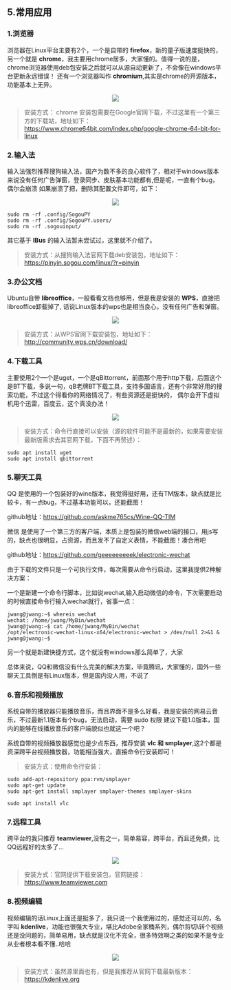 ## 5.常用应用
### 1.浏览器
浏览器在Linux平台主要有2个，一个是自带的 **firefox**，新的量子版速度挺快的，另一个就是 **chrome**，我主要用chrome居多，大家懂的。值得一说的是，chrome浏览器使用deb包安装之后就可以从源自动更新了，不会像在windows平台更新永远错误！
还有一个浏览器叫作 **chromium**,其实是chrome的开源版本，功能基本上无异。
<div align="center">

![](http://ww1.sinaimg.cn/large/5f6e3e27ly1frkb5wsqhoj20m80ebq3p.jpg)

</div>

> 安装方式： chrome 安装包需要在Google官网下载，不过这里有一个第三方的下载站，地址如下：https://www.chrome64bit.com/index.php/google-chrome-64-bit-for-linux

### 2.输入法
输入法强烈推荐搜狗输入法，国产为数不多的良心软件了，相对于windows版本来说没有任何广告弹窗，登录同步、皮肤基本功能都有,但是呢，一直有个bug，偶尔会崩溃
如果崩溃了把，删除其配置文件即可，如下：

<div align="center">

![](http://ww1.sinaimg.cn/large/5f6e3e27ly1frkb76u04hj20jg0evq3y.jpg)

</div>

```$xslt
sudo rm -rf .config/SogouPY
sudo rm -rf .config/SogouPY.users/
sudo rm -rf .sogouinput/
```
其它基于 **IBus** 的输入法暂未尝试过，这里就不介绍了。
> 安装方式：从搜狗输入法官网下载deb安装包，地址如下：https://pinyin.sogou.com/linux/?r=pinyin

### 3.办公文档
Ubuntu自带 **libreoffice**，一般看看文档也够用，但是我是安装的 **WPS**，直接把libreoffice卸载掉了, 话说Linux版本的wps也是相当良心，没有任何广告和弹窗。

<div align="center">

![](http://ww1.sinaimg.cn/large/5f6e3e27ly1frkb8vmjb7j20s60ndjvg.jpg)

</div>

> 安装方式：从WPS官网下载安装包，地址如下：http://community.wps.cn/download/ 

### 4.下载工具
主要使用2个一个是uget，一个是qBittorrent，前面那个用于http下载，后面这个是BT下载，多说一句，qB老牌BT下载工具，支持多国语言，还有个非常好用的搜索功能，不过这个得看你的网络情况了，有些资源还是挺快的，
偶尔会开下虚拟机用个迅雷，百度云，这个真没办法！

<div align="center">

![](http://ww1.sinaimg.cn/large/5f6e3e27ly1frkbb5o9ckj20oz0iv770.jpg)

</div>

> 安装方式：命令行直接可以安装（源的软件可能不是最新的，如果需要安装最新版需求去其官网下载，下面不再赘述）：
```$xslt
sudo apt install uget
sudo apt install qbittorrent
```

### 5.聊天工具
QQ 是使用的一个包装好的wine版本，我觉得挺好用，还有TM版本，缺点就是比较卡，有一点bug，不过基本功能可以，还能截图！

github地址：https://github.com/askme765cs/Wine-QQ-TIM

微信 是使用了一个第三方的客户端，本质上是包装的微信web端的接口，用js写的，缺点也很明显，占资源，而且发不了自定义表情，不能截图！凑合用吧

github地址：https://github.com/geeeeeeeeek/electronic-wechat

由于下载的文件只是一个可执行文件，每次需要从命令行启动，这里我提供2种解决方案：

一个是新建一个命令行脚本，比如说wechat,输入启动微信的命令，下次需要启动的时候直接命令行输入wechat就行，省事一点：
```
jwang@jwang:~$ whereis wechat
wechat: /home/jwang/MyBin/wechat
jwang@jwang:~$ cat /home/jwang/MyBin/wechat 
/opt/electronic-wechat-linux-x64/electronic-wechat > /dev/null 2>&1 &
jwang@jwang:~$ 
```

另一个就是新建快捷方式，这个就没有windows那么简单了，大家

总体来说，QQ和微信没有什么完美的解决方案，毕竟腾讯，大家懂的，国外一些聊天工具倒是有Linux版本，但是国内没人用，不说了

### 6.音乐和视频播放
系统自带的播放器只能播放音乐，而且界面不是多么好看，我是安装的网易云音乐，不过最新1.1版本有个bug，无法启动，需要 sudo 权限
建议下载1.0版本，国内的能够在线播放音乐的客户端貌似也就这一个吧？

系统自带的视频播放器感觉也是少点东西，推荐安装 **vlc 和 smplayer**,这2个都是资深跨平台视频播放器，功能相当强大，直接命令行安装即可！

> 安装方式：使用命令行安装：
```$xslt
sudo add-apt-repository ppa:rvm/smplayer 
sudo apt-get update 
sudo apt-get install smplayer smplayer-themes smplayer-skins 

sudo apt install vlc
```

### 7.远程工具
跨平台的我只推荐 **teamviewer**,没有之一，简单易容，跨平台，而且还免费，比QQ远程好的太多了...

<div align="center">

![](http://ww1.sinaimg.cn/large/5f6e3e27ly1frmgeaib85j20gt0dhtas.jpg)
</div>

> 安装方式：官网提供下载安装包，官网链接：https://www.teamviewer.com


### 8.视频编辑
视频编辑的话Linux上面还是挺多了，我只说一个我使用过的，感觉还可以的，名字叫 **kdenlive**，功能也很强大专业，堪比Adobe全家桶系列，偶尔剪切\转个视频 
还是没问题的，简单易用，缺点就是汉化不完全，很多特效啊之类的如果不是专业从业者根本看不懂..哈哈

<div align="center">

![](http://ww1.sinaimg.cn/large/5f6e3e27ly1frmgeag9bbj20x80jkmzb.jpg)
</div>

> 安装方式：虽然源里面也有，但是我推荐从官网下载最新版本：https://kdenlive.org